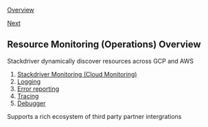 [Overview](https://github.com/paulowe/gcp/blob/main/readme.md)

[Next](https://github.com/paulowe/gcp/blob/main/stackdriver-monitoring.md)

## Resource Monitoring (Operations) Overview

Stackdriver dynamically discover resources across GCP and AWS

1. [Stackdriver Monitoring (Cloud Monitoring)](https://github.com/paulowe/gcp/blob/main/stackdriver-monitoring.md)
2. [Logging](https://github.com/paulowe/gcp/blob/main/stackdriver-logging.md)
3. [Error reporting](https://github.com/paulowe/gcp/blob/main/stackdriver-error-reporting.md)
4. [Tracing](https://github.com/paulowe/gcp/blob/main/stackdriver-tracing.md)
5. [Debugger](https://github.com/paulowe/gcp/blob/main/stackdriver-debugging.md)

Supports a rich ecosystem of third party partner intergrations

